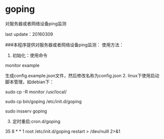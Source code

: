 # goping
对服务器或者网络设备ping监测

last update：20160309

###本程序提供对服务器或者网络设备ping监测：
使用方法：

1. 初始化：使用命令

  monitor example
  
  生成config.example.json文件，然后修改名称为config.json
2. linux下使用启动脚本管理，如debian下：

  sudo cp -R monitor /usr/local/
  
  sudo cp bin/goping /etc/init.d/goping
  
  sudo insserv goping
  
3. 定时重启:cron.d/goping

  35 8 * * 1 root /etc/init.d/goping restart > /dev/nulll 2>&1

